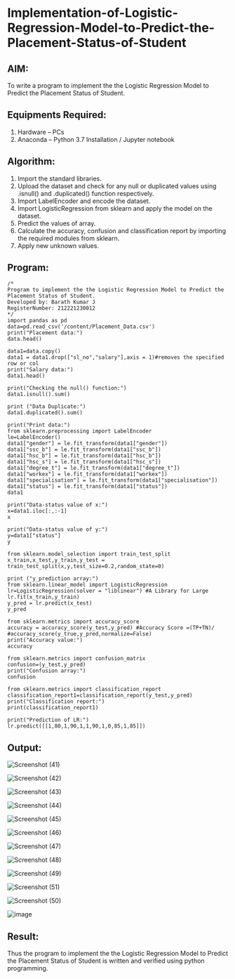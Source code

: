 # Implementation-of-Logistic-Regression-Model-to-Predict-the-Placement-Status-of-Student

## AIM:
To write a program to implement the the Logistic Regression Model to Predict the Placement Status of Student.

## Equipments Required:
1. Hardware – PCs
2. Anaconda – Python 3.7 Installation / Jupyter notebook

## Algorithm:
1. Import the standard libraries.
2. Upload the dataset and check for any null or duplicated values using .isnull() and .duplicated() function respectively.
3. Import LabelEncoder and encode the dataset.
4. Import LogisticRegression from sklearn and apply the model on the dataset.
5. Predict the values of array.
6. Calculate the accuracy, confusion and classification report by importing the required modules from sklearn.
7. Apply new unknown values.

## Program:
```
/*
Program to implement the the Logistic Regression Model to Predict the Placement Status of Student.
Developed by: Barath Kumar J
RegisterNumber: 212221230012
*/
import pandas as pd
data=pd.read_csv('/content/Placement_Data.csv')
print("Placement data:")
data.head()

data1=data.copy()
data1 = data1.drop(["sl_no","salary"],axis = 1)#removes the specified row or col
print("Salary data:")
data1.head()

print("Checking the null() function:")
data1.isnull().sum()

print ("Data Duplicate:")
data1.duplicated().sum()

print("Print data:")
from sklearn.preprocessing import LabelEncoder
le=LabelEncoder()
data1["gender"] = le.fit_transform(data1["gender"])
data1["ssc_b"] = le.fit_transform(data1["ssc_b"])
data1["hsc_b"] = le.fit_transform(data1["hsc_b"])
data1["hsc_s"] = le.fit_transform(data1["hsc_s"])
data1["degree_t"] = le.fit_transform(data1["degree_t"])
data1["workex"] = le.fit_transform(data1["workex"])
data1["specialisation"] = le.fit_transform(data1["specialisation"])
data1["status"] = le.fit_transform(data1["status"])
data1

print("Data-status value of x:")
x=data1.iloc[:,:-1]
x

print("Data-status value of y:")
y=data1["status"]
y

from sklearn.model_selection import train_test_split
x_train,x_test,y_train,y_test = train_test_split(x,y,test_size=0.2,random_state=0)

print ("y_prediction array:")
from sklearn.linear_model import LogisticRegression
lr=LogisticRegression(solver = "liblinear") #A Library for Large
lr.fit(x_train,y_train)
y_pred = lr.predict(x_test)
y_pred

from sklearn.metrics import accuracy_score
accuracy = accuracy_score(y_test,y_pred) #Accuracy Score =(TP+TN)/
#accuracy_score(y_true,y_pred,normalize=False)
print("Accuracy value:")
accuracy

from sklearn.metrics import confusion_matrix 
confusion=(y_test,y_pred) 
print("Confusion array:")
confusion

from sklearn.metrics import classification_report 
classification_report1=classification_report(y_test,y_pred) 
print("Classification report:")
print(classification_report1)

print("Prediction of LR:")
lr.predict([[1,80,1,90,1,1,90,1,0,85,1,85]])
```

## Output:
![Screenshot (41)](https://user-images.githubusercontent.com/128135126/235361003-f4c121ae-ccbb-4ae8-8c8c-d2d79aaa2184.png)

![Screenshot (42)](https://user-images.githubusercontent.com/128135126/235361010-5afd2cca-6663-4cd2-a7ef-28a6edf47bc6.png)

![Screenshot (43)](https://user-images.githubusercontent.com/128135126/235361029-b32cb180-6cdb-4705-bdfe-92b78792c586.png)

![Screenshot (44)](https://user-images.githubusercontent.com/128135126/235361056-b935a3b9-3afa-4222-9ee5-9b383c3e8e8e.png)

![Screenshot (45)](https://user-images.githubusercontent.com/128135126/235361075-a20cd36b-92c8-4297-8ede-08cc69cbe801.png)

![Screenshot (46)](https://user-images.githubusercontent.com/128135126/235361099-afa5fdd0-eb32-42b4-93f9-39804846b88b.png)

![Screenshot (47)](https://user-images.githubusercontent.com/128135126/235361126-d240fb5b-d3a6-4226-bbd7-b8670fac7895.png)

![Screenshot (48)](https://user-images.githubusercontent.com/128135126/235361147-e48f02e1-93cd-4d38-aa9f-19ca7ecb28f6.png)

![Screenshot (49)](https://user-images.githubusercontent.com/128135126/235361183-fee3c44a-7b23-4c86-b2de-ada0389cd998.png)

![Screenshot (51)](https://user-images.githubusercontent.com/128135126/235361287-1c73101b-035d-40ec-b20f-4279387f4785.png)

![Screenshot (50)](https://user-images.githubusercontent.com/128135126/235361264-703784d8-19a5-4d9d-9ff2-19571a67a323.png)

![image](https://user-images.githubusercontent.com/128135126/235361325-ff2f9e56-5ece-456b-8bf7-690d65eb97db.png)

## Result:
Thus the program to implement the the Logistic Regression Model to Predict the Placement Status of Student is written and verified using python programming.
